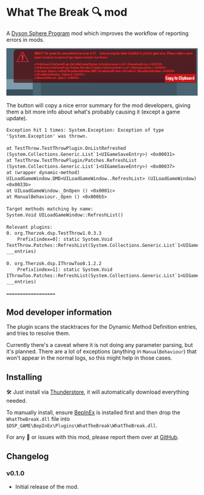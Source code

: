 ﻿# What The Break 🔍 mod

A [Dyson Sphere Program](https://store.steampowered.com/app/1366540/Dyson_Sphere_Program/) mod which improves the workflow of reporting errors in mods.

![File](https://raw.githubusercontent.com/Therzok/dsp_modding/54e198691f8b55258ba4f864dd924bd5fca3f242/src/WhatTheBreak/images/file.png)

The button will copy a nice error summary for the mod developers, giving them a bit more info about what's probably causing it (except a game update).

```
Exception hit 1 times: System.Exception: Exception of type 'System.Exception' was thrown.

at TestThrow.TestThrowPlugin.OnListRefreshed (System.Collections.Generic.List`1<UIGameSaveEntry>) <0x00031>
at TestThrow.TestThrowPlugin/Patches.RefreshList (System.Collections.Generic.List`1<UIGameSaveEntry>) <0x00037>
at (wrapper dynamic-method) UILoadGameWindow.DMD<UILoadGameWindow..RefreshList> (UILoadGameWindow) <0x0033b>
at UILoadGameWindow._OnOpen () <0x0001c>
at ManualBehaviour._Open () <0x000b5>

Target methods matching by name:
System.Void UILoadGameWindow::RefreshList()

Relevant plugins:
0. org.Therzok.dsp.TestThrow1.0.3.3
    Prefix[index=0]: static System.Void TestThrow.Patches::RefreshList(System.Collections.Generic.List`1<UIGameSaveEntry> ___entries)

0. org.Therzok.dsp.IThrowToo0.1.2.2
    Prefix[index=1]: static System.Void IThrowToo.Patches::RefreshList(System.Collections.Generic.List`1<UIGameSaveEntry> ___entries)

==================
```

## Mod developer information

The plugin scans the stacktraces for the Dynamic Method Definition entries, and tries to resolve them.

Currently there's a caveat where it is not doing any parameter parsing, but it's planned. There are a lot of exceptions (anything in `ManualBehaviour`) that won't appear in the normal logs, so this might help in those cases.

## Installing

🛠 Just install via [Thunderstore](https://dsp.thunderstore.io), it will automatically download everything needed.

To manually install, ensure [BepInEx](https://github.com/BepInEx/BepInEx) is installed first and then drop the `WhatTheBreak.dll` file into `$DSP_GAME\BepInEx\Plugins\WhatTheBreak\WhatTheBreak.dll`.

For any 🐛 or issues with this mod, please report them over at [GitHub](https://github.com/Therzok/dsp_modding/issues/new).

## Changelog

### v0.1.0

* Initial release of the mod.

## 
